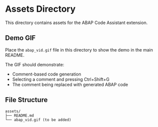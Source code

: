# Assets Directory

This directory contains assets for the ABAP Code Assistant extension.

## Demo GIF

Place the `abap_vid.gif` file in this directory to show the demo in the main README.

The GIF should demonstrate:
- Comment-based code generation
- Selecting a comment and pressing Ctrl+Shift+G
- The comment being replaced with generated ABAP code

## File Structure

```
assets/
├── README.md
└── abap_vid.gif (to be added)
``` 